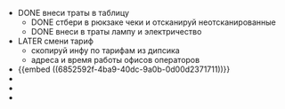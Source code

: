- DONE внеси траты в таблицу
	- DONE стбери в рюкзаке чеки и отсканируй неотсканированные
	- DONE внеси в траты лампу и электричество
- LATER смени тариф
	- скопируй инфу по тарифам из дипсика
	- адреса и время работы офисов операторов
- {{embed ((6852592f-4ba9-40dc-9a0b-0d00d2371711))}}
-
-
-